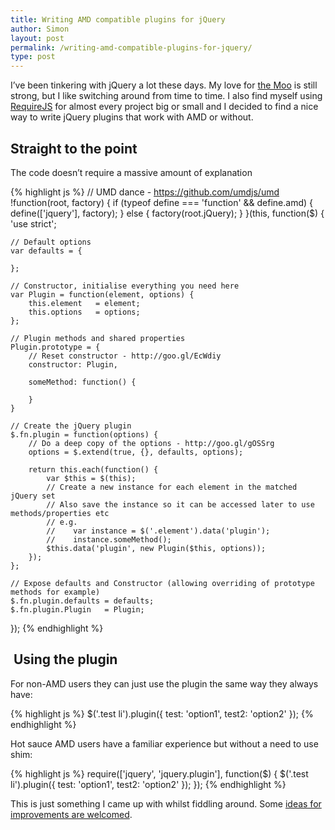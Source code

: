 ```yaml
---
title: Writing AMD compatible plugins for jQuery
author: Simon
layout: post
permalink: /writing-amd-compatible-plugins-for-jquery/
type: post
---
```

I&#8217;ve been tinkering with jQuery a lot these days. My love for [the Moo][1] is still strong, but I like switching around from time to time. I also find myself using [RequireJS][2] for almost every project big or small and I decided to find a nice way to write jQuery plugins that work with AMD or without.

## Straight to the point

The code doesn&#8217;t require a massive amount of explanation

{% highlight js %}
// UMD dance - https://github.com/umdjs/umd
!function(root, factory) {
    if (typeof define === 'function' && define.amd) {
        define(['jquery'], factory);
    } else {
        factory(root.jQuery);
    }
}(this, function($) {
    'use strict';

    // Default options
    var defaults = {

    };

    // Constructor, initialise everything you need here
    var Plugin = function(element, options) {
        this.element   = element;
        this.options   = options;
    };

    // Plugin methods and shared properties
    Plugin.prototype = {
        // Reset constructor - http://goo.gl/EcWdiy
        constructor: Plugin,

        someMethod: function() {

        }
    }

    // Create the jQuery plugin
    $.fn.plugin = function(options) {
        // Do a deep copy of the options - http://goo.gl/gOSSrg
        options = $.extend(true, {}, defaults, options);

        return this.each(function() {
            var $this = $(this);
            // Create a new instance for each element in the matched jQuery set
            // Also save the instance so it can be accessed later to use methods/properties etc
            // e.g.
            //    var instance = $('.element').data('plugin');
            //    instance.someMethod();
            $this.data('plugin', new Plugin($this, options));
        });
    };

    // Expose defaults and Constructor (allowing overriding of prototype methods for example)
    $.fn.plugin.defaults = defaults;
    $.fn.plugin.Plugin   = Plugin;
});
{% endhighlight %}

##  Using the plugin

For non-AMD users they can just use the plugin the same way they always have:

{% highlight js %}
$('.test li').plugin({
    test: 'option1',
    test2: 'option2'
});
{% endhighlight %}

Hot sauce AMD users have a familiar experience but without a need to use shim:

{% highlight js %}
require(['jquery', 'jquery.plugin'], function($) {
    $('.test li').plugin({
        test: 'option1',
        test2: 'option2'
    });
});
{% endhighlight %}

This is just something I came up with whilst fiddling around. Some [ideas for improvements are welcomed][3].

 [1]: http://mootools.net
 [2]: http://requirejs.org
 [3]: https://gist.github.com/4353587
